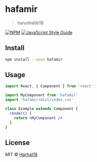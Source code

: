 # hafamir

> harunhatib18

[![NPM](https://img.shields.io/npm/v/hafamir.svg)](https://www.npmjs.com/package/hafamir) [![JavaScript Style Guide](https://img.shields.io/badge/code_style-standard-brightgreen.svg)](https://standardjs.com)

## Install

```bash
npm install --save hafamir
```

## Usage

```jsx
import React, { Component } from 'react'

import MyComponent from 'hafamir'
import 'hafamir/dist/index.css'

class Example extends Component {
  render() {
    return <MyComponent />
  }
}
```

## License

MIT © [Harhat18](https://github.com/Harhat18)
